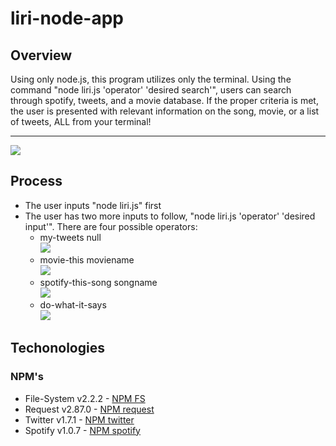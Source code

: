 # liri-node-app

## Overview

Using only node.js, this program utilizes only the terminal. Using the command "node liri.js 'operator' 'desired search'", users can search through spotify, tweets, and a movie database. If the proper criteria is met, the user is presented with relevant information on the song, movie, or a list of tweets, ALL from your terminal!

* * *
<img src="https://cdn.discordapp.com/attachments/446103300069392385/448265107282329630/unknown.png">

## Process

- The user inputs "node liri.js" first
- The user has two more inputs to follow, "node liri.js 'operator' 'desired input'". There are four possible operators:
    - my-tweets null <br> <img src="https://cdn.discordapp.com/attachments/446103300069392385/448269528468684801/unknown.png">
    - movie-this moviename <br> <img src="https://cdn.discordapp.com/attachments/446103300069392385/448269405139501096/unknown.png">
    - spotify-this-song songname <br> <img src="https://cdn.discordapp.com/attachments/446103300069392385/448269798237798410/unknown.png">
    - do-what-it-says <br> <img src="https://cdn.discordapp.com/attachments/446103300069392385/448269995143856129/unknown.png">

## Techonologies

### NPM's

- File-System v2.2.2 - [NPM FS](https://www.npmjs.com/package/file-system)
- Request v2.87.0 - [NPM request](https://www.npmjs.com/package/request)
- Twitter v1.7.1 - [NPM twitter](https://www.npmjs.com/package/twitter)
- Spotify v1.0.7 - [NPM spotify](https://www.npmjs.com/package/node-spotify-api)
